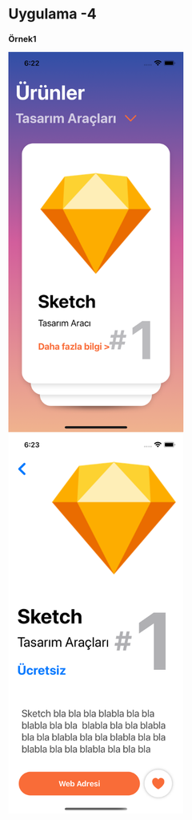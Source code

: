 # Uygulama -4

<p align="center">
  <h3>Örnek1</h3>
  <img src="1.png" width="350">
  <img src="2.png" width="350">
</p>
